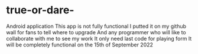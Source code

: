 # true-or-dare-
Android  application
This app is not fully functional 
I putted it on my github wall for fans to tell where to upgrade
And any programmer who will like to collaborate with me to see my work 
It only need last code for playing form 
It will be completely functional on the 15th of September 2022
